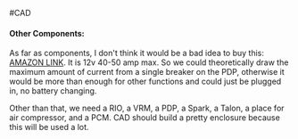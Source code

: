 #CAD

#### Other Components:
As far as components, I don't think it would be a bad idea to buy this: [AMAZON LINK](https://www.amazon.com/12V-50A-600W-Power-Transformer/dp/B09NJLNYKH/ref=sr_1_1_sspa?crid=3V3MWIKB0RCA&keywords=12v%2Bpower%2Bsupply%2B40a&qid=1689301855&sprefix=12v%2Bpower%2Bsupply%2B40a%2Caps%2C104&sr=8-1-spons&sp_csd=d2lkZ2V0TmFtZT1zcF9hdGY&th=1). It is 12v 40-50 amp max. So we could theoretically draw the maximum amount of current from a single breaker on the PDP, otherwise it would be more than enough for other functions and could just be plugged in, no battery changing.

Other than that, we need a RIO, a VRM, a PDP, a Spark, a Talon, a place for air compressor, and a PCM. CAD should build a pretty enclosure because this will be used a lot.